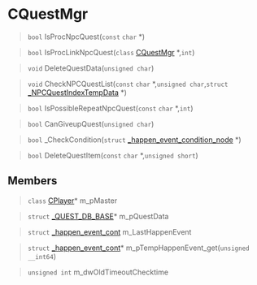 # CQuestMgr
 
> `bool` IsProcNpcQuest(`const` `char` *)
 
> `bool` IsProcLinkNpcQuest(`class` [CQuestMgr](lua/classes/CQuestMgr.md) *,`int`)
 
> `void` DeleteQuestData(`unsigned char`)
 
> `void` CheckNPCQuestList(`const` `char` *,`unsigned char`,`struct` [_NPCQuestIndexTempData](lua/classes/_NPCQuestIndexTempData.md) *)
 
> `bool` IsPossibleRepeatNpcQuest(`const` `char` *,`int`)
 
> `bool` CanGiveupQuest(`unsigned char`)
 
> `bool` _CheckCondition(`struct` [_happen_event_condition_node](lua/classes/_happen_event_condition_node.md) *)
 
> `bool` DeleteQuestItem(`const` `char` *,`unsigned short`)
 
## Members
 
> `class` [CPlayer](lua/classes/CPlayer.md)* m_pMaster
 
> `struct` [_QUEST_DB_BASE](lua/classes/_QUEST_DB_BASE.md)* m_pQuestData
 
> `struct` [_happen_event_cont](lua/classes/_happen_event_cont.md) m_LastHappenEvent
 
> `struct` [_happen_event_cont](lua/classes/_happen_event_cont.md)* m_pTempHappenEvent_get(`unsigned __int64`)
 
> `unsigned int` m_dwOldTimeoutChecktime
 
